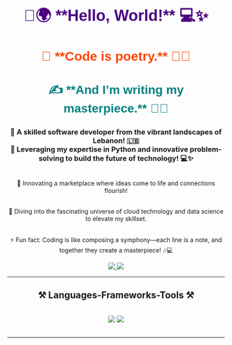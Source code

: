 

<h1 align="center">
<h1 align="center" style="font-family: 'Arial', sans-serif; color: #4B0082; font-size: 36px;">
    👋🌍 **Hello, World!** 💻✨
</h1>

<h2 align="center" style="font-family: 'Arial', sans-serif; color: #FF4500; font-size: 30px;">
    🎨 **Code is poetry.** 📜🎶
</h2>

<h3 align="center" style="font-family: 'Arial', sans-serif; color: #008080; font-size: 28px;">
    ✍️ **And I’m writing my masterpiece.** 📖🌟
</h3>




</h1>

<h3 align="center">
  🌟 A skilled software developer from the vibrant landscapes of Lebanon! 🇱🇧 <br>
  🚀 Leveraging my expertise in Python and innovative problem-solving to build the future of technology! 💻✨
</h3>


<br/>

<div align="center">
  🔭 Innovating a marketplace where ideas come to life and connections flourish!<br><br>

  🌱 Diving into the fascinating universe of cloud technology and data science to elevate my skillset.<br><br>

  ⚡ Fun fact: Coding is like composing a symphony—each line is a note, and together they create a masterpiece! 🎶💻
</div>

 
<div align="center"> 
  <a href="mailto:mohammad77.2002@gmail.com">
    <img src="https://img.shields.io/badge/Gmail-333333?style=for-the-badge&logo=gmail&logoColor=red" />
  </a>
 <a href="https://www.linkedin.com/in/mohamad-al-mokdad/" target="_blank">
    <img src="https://img.shields.io/badge/LinkedIn-0077B5?style=for-the-badge&logo=linkedin&logoColor=white" target="_blank" />
  </a>

  </a>
</div>

 <hr/>
 
<h2 align="center">⚒️ Languages-Frameworks-Tools ⚒️</h2>
<br/>
<div align="center">
    <img src="https://skillicons.dev/icons?i=html,css,vscode,github" />
    <img src="https://skillicons.dev/icons?i=python,java" /><br>
</div>

<br/>
<hr/>

